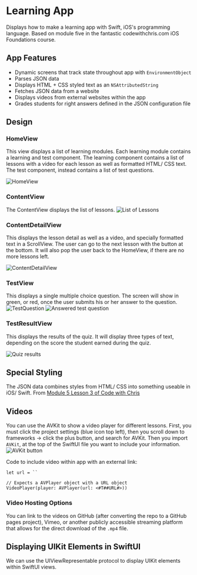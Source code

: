 # Learning App
Displays how to make a learning app with Swift, iOS's programming language. Based on module five in the fantastic codewithchris.com iOS Foundations course.

## App Features
- Dynamic screens that track state throughout app with `EnvironmentObject`
- Parses JSON data
- Displays HTML + CSS styled text as an `NSAttributedString`
- Fetches JSON data from a website
- Displays videos from external websites within the app
- Grades students for right answers defined in the JSON configuration file

## Design
### HomeView
This view displays a list of learning modules. Each learning module contains a learning and test component. 
The learning component contains a list of lessons with a video for each lesson as well as formatted
HTML/ CSS text. The test component, instead contains a list of test questions.

![HomeView](img/HomeView.png)

### ContentView
The ContentView displays the list of lessons. 
![List of Lessons](img/ListOfLessons.png)

### ContentDetailView
This displays the lesson detail as well as a video, and specially formatted text in a ScrollView. 
The user can go to the next lesson with the button at the bottom. It will also pop the user back to
the HomeView, if there are no more lessons left.

![ContentDetailView](img/ContentDetailView.png)

### TestView
This displays a single multiple choice question. The screen will show in green, or red, once the 
user submits his or her answer to the question.
![TestQuestion](img/TestQuestion.png)
![Answered test question](img/TestQuestionAnswered.png)

### TestResultView
This displays the results of the quiz. It will display three types of text, depending on the score
the student earned during the quiz.

![Quiz results](img/TestResultView)


## Special Styling
The JSON data combines styles from HTML/ CSS into something useable in iOS/ Swift. From [Module 
5 Lesson 3 of Code with Chris](https://learn.codewithchris.com/courses/take/foundations/lessons/22274485-lesson-3-parsing-the-json-data)

## Videos
You can use the AVKit to show a video player for different lessons. First, you must click the project settings (blue icon
top left), then you scroll down to frameworks -> click the plus button, and search for AVKit. Then you import `AVKit`, at the top of the SwiftUI file you want to include your information.
![AVKit button](img/framework.png)

Code to include video within app with an external link:
```
let url = ``

// Expects a AVPlayer object with a URL object
VideoPlayer(player: AVPlayer(url: <#T##URL#>))
```

### Video Hosting Options
You can link to the videos on GitHub (after converting the repo to a GitHub pages project), Vimeo, or another publicly accessible streaming platform that allows for the direct download of the `.mp4` file.

## Displaying UIKit Elements in SwiftUI
We can use the UIViewRepresentable protocol to display UIKit elements within SwiftUI views.
